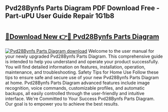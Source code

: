 ## Pvd28Bynfs Parts Diagram PDF Download Free - Part-uPU User Guide Repair 1G1b8

# <h2><a href="http://dfuigh.blite.top/?on=Pvd28Bynfs+Parts+Diagram">🔗Download New 👉🔴 Pvd28Bynfs Parts Diagram</a></h2>

[![Pvd28Bynfs Parts Diagram download](https://i.imgur.com/lujVjoI.png)](http://dfuigh.blite.top/?on=Pvd28Bynfs+Parts+Diagram)
Welcome to the user manual for your newly upgraded Pvd28Bynfs Parts Diagram. This comprehensive guide is intended to help you understand and operate your product successfully. You will find detailed information on features, installation, operation, maintenance, and troubleshooting. Safety Tips for Home Use Follow these tips to ensure safe and secure use of your new Pvd28Bynfs Parts Diagram at home. Pvd28Bynfs Parts Diagram advanced features include image recognition, voice commands, customizable profiles, and automatic backups, all easily controlled through the user-friendly and intuitive interface. We're Committed to Your Success Pvd28Bynfs Parts Diagram. Our goal is to empower you to achieve the best results.

